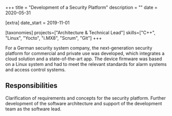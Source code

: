 +++
title = "Development of a Security Platform"
description = ""
date = 2020-05-31

[extra]
date_start = 2019-11-01

[taxonomies]
projects=["Architecture & Technical Lead"]
skills=["C++", "Linux", "Yocto", "i.MX8", "Scrum", "Git"]
+++

For a German security system company, the next-generation security platform for commercial and private use was developed, which integrates a cloud solution and a state-of-the-art app. The device firmware was based on a Linux system and had to meet the relevant standards for alarm systems and access control systems.

## Responsibilities
Clarification of requirements and concepts for the security platform. Further development of the software architecture and support of the development team as the software lead.